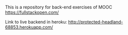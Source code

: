 This is a repository for back-end exercises of MOOC https://fullstackopen.com/

Link to live backend in heroku: http://protected-headland-68853.herokuapp.com/
